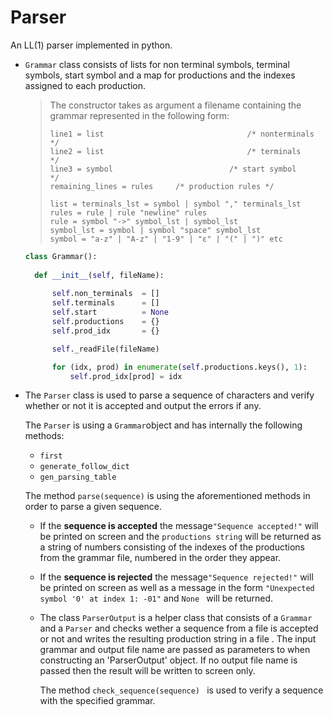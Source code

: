 # Parser

An LL(1) parser implemented in python.



- `Grammar` class consists of lists for non terminal symbols, terminal symbols, start symbol and a map for productions and the indexes assigned to each production.

  > The constructor takes as argument a filename containing the grammar represented in the following form:
  >
  > ```
  > line1 = list								/* nonterminals     */
  > line2 = list								/* terminals        */
  > line3 = symbol   						/* start symbol     */
  > remaining_lines = rules     /* production rules */   
  > 
  > list = terminals_lst = symbol | symbol "," terminals_lst
  > rules = rule | rule "newline" rules
  > rule = symbol "->" symbol_lst | symbol_lst
  > symbol_lst = symbol | symbol "space" symbol_lst
  > symbol = "a-z" | "A-z" | "1-9" | "ε" | "(" | ")" etc
  > ```
  >
  > 

  ```python
  class Grammar():
  	
  	def __init__(self, fileName):
  		
  		self.non_terminals	= []
  		self.terminals 		= []
  		self.start 			= None
  		self.productions 	= {}
  		self.prod_idx 	    = {}
  
  		self._readFile(fileName)
  
  		for (idx, prod) in enumerate(self.productions.keys(), 1):
  			self.prod_idx[prod] = idx
  ```

  

- The `Parser` class is used to parse a sequence of characters and verify whether or not it is accepted and output the errors if any.

  The `Parser` is using a `Grammar`object and has internally the following methods:

  - `first` 
  - `generate_follow_dict`
  - `gen_parsing_table`

  The method `parse(sequence)` is using the aforementioned methods in order to parse a given sequence. 

  - If the **sequence is accepted** the message`"Sequence accepted!"` will be printed on screen and the `productions string` will be returned as a string of numbers consisting of the indexes of the productions from the grammar file, numbered in the order they appear.
  - If the **sequence is rejected** the message`"Sequence rejected!"` will be printed on screen as well as a message in the form `"Unexpected symbol '0' at index 1: -01"` and `None ` will be returned.

  

  - The class `ParserOutput` is a helper class that consists of a `Grammar` and a `Parser` and checks wether a sequence from a file is accepted or not and writes the resulting production string in a file . The input grammar and output file name are passed as parameters to when constructing an 'ParserOutput' object. If no output file name is passed then the result will be written to screen only.

    The method `check_sequence(sequence) ` is used to verify a sequence with the specified grammar.

